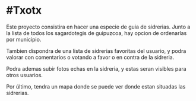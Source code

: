#Txotx
=====
  Este proyecto consistira en hacer una especie de guia de sidrerias. Junto a la lista de todos los sagardotegis de guipuzcoa, hay opcion de ordenarlas por municipio.

  Tambien dispondra de una lista de sidrerias favoritas del usuario, y podra valorar con comentarios o votando a favor o en contra de la sidreria.
  
  Podra ademas subir fotos echas en la sidreria, y estas seran visibles para otros usuarios.
  
  Por último, tendra un mapa donde se puede ver donde estan situadas las sidrerias. 
